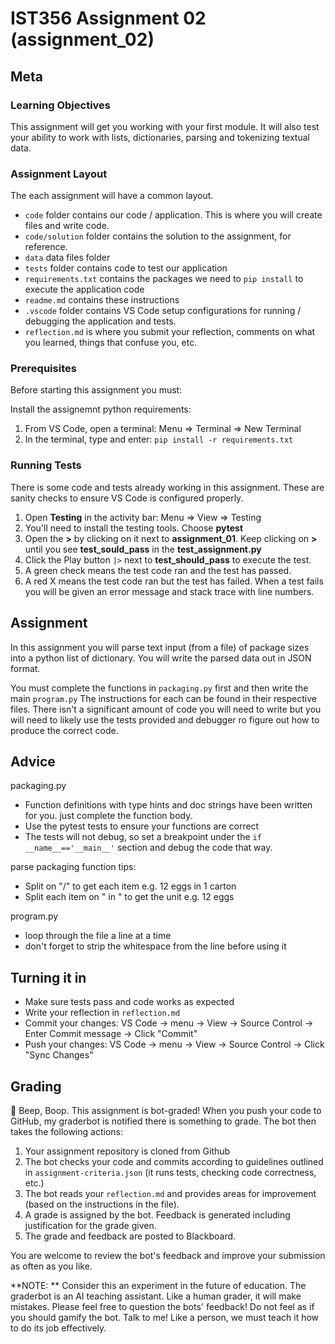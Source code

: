 # IST356 Assignment 02 (assignment_02)

## Meta

### Learning Objectives

This assignment will get you working with your first module. It will also test your ability to work with lists, dictionaries, parsing and tokenizing textual data.

### Assignment Layout

The each assignment will have a common layout.

- `code` folder contains our code / application. This is where you will create files and write code.
- `code/solution` folder contains the solution to the assignment, for reference.
- `data` data files folder
- `tests` folder contains code to test our application
- `requirements.txt` contains the packages we need to `pip install` to execute the application code
- `readme.md` contains these instructions
- `.vscode` folder contains VS Code setup configurations for running / debugging the application and tests.
-  `reflection.md` is where you submit your reflection, comments on what you learned, things that confuse you, etc.

### Prerequisites 

Before starting this assignment you must:

Install the assignemnt python requirements:

1. From VS Code, open a terminal: Menu => Terminal => New Terminal
2. In the terminal, type and enter: `pip install -r requirements.txt`


### Running Tests

There is some code and tests already working in this assignment. These are sanity checks to ensure VS Code is configured properly.

1. Open **Testing** in the activity bar: Menu => View => Testing
2. You'll need to install the testing tools. Choose **pytest**
3. Open the **>** by clicking on it next to **assignment_01**. Keep clicking on **>** until you see **test_sould_pass** in the **test_assignment.py**
4. Click the Play button `|>` next to **test_should_pass** to execute the test. 
5. A green check means the test code ran and the test has passed.
6. A red X means the test code ran but the test has failed. When a test fails you will be given an error message and stack trace with line numbers.

## Assignment

In this assignment you will parse text input (from a file) of package sizes into a python list of dictionary. You will write the parsed data out in JSON format.

You must complete the functions in `packaging.py` first and then write the main `program.py` The instructions for each can be found in their respective files.  There isn't a significant amount of code you will need to write but you will need to likely use the tests provided and debugger ro figure out how to produce the correct code.

## Advice

packaging.py

- Function definitions with type hints and doc strings have been written for you. just complete the function body.
- Use the pytest tests to ensure your functions are correct
- The tests will not debug, so set a breakpoint under the `if __name__=='__main__'` section and debug the code that way.

parse packaging function tips:
- Split on "/" to get each item e.g. 12 eggs in 1 carton
- Split each item on " in " to get the unit e.g. 12 eggs

program.py

- loop through the file a line at a time
- don't forget to strip the whitespace from the line before using it


## Turning it in

- Make sure tests pass and code works as expected
- Write your reflection in `reflection.md`
- Commit your changes: VS Code -> menu -> View -> Source Control -> Enter Commit message -> Click "Commit"
- Push your changes: VS Code -> menu -> View -> Source Control -> Click "Sync Changes"

## Grading 

🤖 Beep, Boop. This assignment is bot-graded! When you push your code to GitHub, my graderbot is notified there is something to grade. The bot then takes the following actions:

1. Your assignment repository is cloned from Github
2. The bot checks your code and commits according to guidelines outlined in `assignment-criteria.json` (it runs tests, checking code correctness, etc.)
3. The bot reads your `reflection.md` and provides areas for improvement (based on the instructions in the file).
4. A grade is assigned by the bot. Feedback is generated including justification for the grade given.
5. The grade and feedback are posted to Blackboard.

You are welcome to review the bot's feedback and improve your submission as often as you like.

**NOTE: ** Consider this an experiment in the future of education. The graderbot is an AI teaching assistant. Like a human grader, it will make mistakes. Please feel free to question the bots' feedback! Do not feel as if you should gamify the bot. Talk to me! Like a person, we must teach it how to do its job effectively. 


